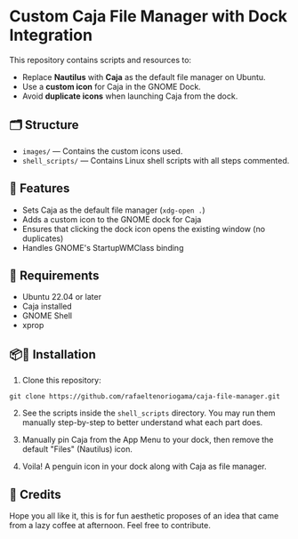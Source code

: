 # Custom Caja File Manager with Dock Integration

This repository contains scripts and resources to:

- Replace **Nautilus** with **Caja** as the default file manager on Ubuntu.
- Use a **custom icon** for Caja in the GNOME Dock.
- Avoid **duplicate icons** when launching Caja from the dock.

## 🗂️ Structure

- `images/` — Contains the custom icons used.
- `shell_scripts/` — Contains Linux shell scripts with all steps commented.

## 🧩 Features

- Sets Caja as the default file manager (`xdg-open .`)
- Adds a custom icon to the GNOME dock for Caja
- Ensures that clicking the dock icon opens the existing window (no duplicates)
- Handles GNOME's StartupWMClass binding

## 🔧 Requirements

- Ubuntu 22.04 or later
- Caja installed
- GNOME Shell
- xprop

## 📦🐧 Installation

1. Clone this repository:

```
git clone https://github.com/rafaeltenoriogama/caja-file-manager.git
```

2. See the scripts inside the `shell_scripts` directory. You may run them manually step-by-step to better understand what each part does.

3. Manually pin Caja from the App Menu to your dock, then remove the default "Files" (Nautilus) icon.

4. Voila! A penguin icon in your dock along with Caja as file manager.

## 🐧 Credits

Hope you all like it, this is for fun aesthetic proposes of an idea that came from a lazy coffee at afternoon. Feel free to contribute.

######
